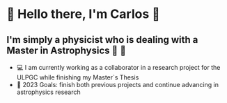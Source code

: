# :space_invader: Hello there, I'm Carlos :space_invader:
## I'm simply a physicist who is dealing with a Master in Astrophysics :telescope: :stars:

- :computer: I am currently working as a collaborator in a research project for the ULPGC while finishing my Master`s Thesis
- :bookmark_tabs: 2023 Goals: finish both previous projects and continue advancing in astrophysics research

